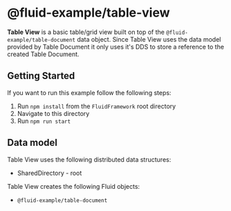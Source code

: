 # @fluid-example/table-view

**Table View** is a basic table/grid view built on top of the `@fluid-example/table-document` data object.
Since Table View uses the data model provided by Table Document it only uses it's DDS to store a reference
to the created Table Document.

## Getting Started

If you want to run this example follow the following steps:

1. Run `npm install` from the `FluidFramework` root directory
2. Navigate to this directory
3. Run `npm run start`

## Data model

Table View uses the following distributed data structures:

- SharedDirectory - root

Table View creates the following Fluid objects:

- `@fluid-example/table-document`
